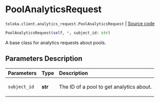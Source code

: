 # PoolAnalyticsRequest
`toloka.client.analytics_request.PoolAnalyticsRequest` | [Source code](https://github.com/Toloka/toloka-kit/blob/v1.2.0/src/client/analytics_request.py#L39)

```python
PoolAnalyticsRequest(self, *, subject_id: str)
```

A base class for analytics requests about pools.

## Parameters Description

| Parameters | Type | Description |
| :----------| :----| :-----------|
`subject_id`|**str**|<p>The ID of a pool to get analytics about.</p>
